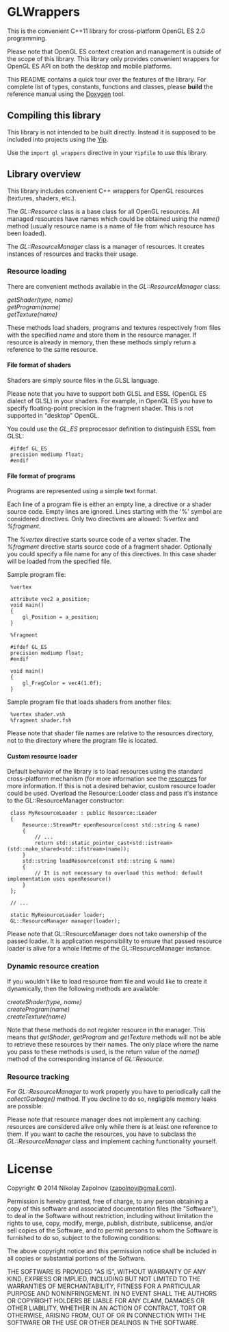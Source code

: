 
GLWrappers
==========

This is the convenient C++11 library for cross-platform OpenGL ES 2.0 programming.

Please note that OpenGL ES context creation and management is outside of the scope
of this library. This library only provides convenient wrappers for OpenGL ES API on
both the desktop and mobile platforms.

This README contains a quick tour over the features of the library. For complete
list of types, constants, functions and classes, please **build** the reference
manual using the [Doxygen](http://www.stack.nl/~dimitri/doxygen/) tool.


Compiling this library
----------------------

This library is not intended to be built directly. Instead it is supposed
to be included into projects using the [Yip](https://github.com/zapolnov/yip.git).

Use the `import gl_wrappers` directive in your `Yipfile` to use this library.


Library overview
----------------

This library includes convenient C++ wrappers for OpenGL resources (textures,
shaders, etc.).

The *GL::Resource* class is a base class for all OpenGL resources. All managed
resources have names which could be obtained using the *name()* method
(usually resource name is a name of file from which resource has been loaded).

The *GL::ResourceManager* class is a manager of resources. It creates instances
of resources and tracks their usage.

### Resource loading

There are convenient methods available in the *GL::ResourceManager* class:

*getShader(type, name)*  
*getProgram(name)*  
*getTexture(name)*  

These methods load shaders, programs and textures respectively from files
with the specified *name* and store them in the resource manager. If resource
is already in memory, then these methods simply return a reference to the
same resource.

#### File format of shaders

Shaders are simply source files in the GLSL language.

Please note that you have to support both GLSL and ESSL (OpenGL ES dialect of
GLSL) in your shaders. For example, in OpenGL ES you have to specify floating-point
precision in the fragment shader. This is not supported in "desktop" OpenGL.

You could use the *GL_ES* preprocessor definition to distinguish ESSL from GLSL:

     #ifdef GL_ES
     precision mediump float;
     #endif

#### File format of programs

Programs are represented using a simple text format.

Each line of a program file is either an empty line, a directive or a shader source
code. Empty lines are ignored. Lines starting with the '%' symbol are considered
directives. Only two directives are allowed: *%vertex* and *%fragment*.

The *%vertex* directive starts source code of a vertex shader. The *%fragment*
directive starts source code of a fragment shader. Optionally you could specify a
file name for any of this directives. In this case shader will be loaded from
the specified file.

Sample program file:

     %vertex

     attribute vec2 a_position;
     void main()
     {
         gl_Position = a_position;
     }

     %fragment

     #ifdef GL_ES
     precision mediump float;
     #endif

     void main()
     {
         gl_FragColor = vec4(1.0f);
     }

Sample program file that loads shaders from another files:

     %vertex shader.vsh
     %fragment shader.fsh

Please note that shader file names are relative to the resources directory, not
to the directory where the program file is located.

#### Custom resource loader

Default behavior of the library is to load resources using the standard cross-platform
mechanism (for more information see the [resources](https://github.com/zapolnov/yip-resources)
for more information.  If this is not a desired behavior, custom resource loader could be
used. Overload the Resource::Loader class and pass it's instance to the GL::ResourceManager
constructor:

     class MyResourceLoader : public Resource::Loader
     {
         Resource::StreamPtr openResource(const std::string & name)
         {
             // ...
             return std::static_pointer_cast<std::istream>(std::make_shared<std::ifstream>(name));
         }
         std::string loadResource(const std::string & name)
         {
             // It is not necessary to overload this method: default implementation uses openResource()
         }
     };
     
     // ...
     
     static MyResourceLoader loader;
     GL::ResourceManager manager(loader);

Please note that GL::ResourceManager does not take ownership of the passed loader. It is
application responsibility to ensure that passed resource loader is alive for a whole
lifetime of the GL::ResourceManager instance.

### Dynamic resource creation

If you wouldn't like to load resource from file and would like to create it
dynamically, then the following methods are available:

*createShader(type, name)*  
*createProgram(name)*  
*createTexture(name)*  

Note that these methods do not register resource in the manager. This means
that *getShader*, *getProgram* and *getTexture* methods will not be able to
retrieve these resources by their names. The only place where the name you pass
to these methods is used, is the return value of the *name()* method of the
corresponding instance of *GL::Resource*.

### Resource tracking

For *GL::ResourceManager* to work properly you have to periodically call the
*collectGarbage()* method. If you decline to do so, negligible memory leaks
are possible.

Please note that resource manager does not implement any caching: resources are
considered alive only while there is at least one reference to them. If you want
to cache the resources, you have to subclass the *GL::ResourceManager* class and
implement caching functionality yourself.


License
=======

Copyright © 2014 Nikolay Zapolnov (zapolnov@gmail.com).

Permission is hereby granted, free of charge, to any person obtaining a copy
of this software and associated documentation files (the "Software"), to deal
in the Software without restriction, including without limitation the rights
to use, copy, modify, merge, publish, distribute, sublicense, and/or sell
copies of the Software, and to permit persons to whom the Software is
furnished to do so, subject to the following conditions:

The above copyright notice and this permission notice shall be included in
all copies or substantial portions of the Software.

THE SOFTWARE IS PROVIDED "AS IS", WITHOUT WARRANTY OF ANY KIND, EXPRESS OR
IMPLIED, INCLUDING BUT NOT LIMITED TO THE WARRANTIES OF MERCHANTABILITY,
FITNESS FOR A PARTICULAR PURPOSE AND NONINFRINGEMENT. IN NO EVENT SHALL THE
AUTHORS OR COPYRIGHT HOLDERS BE LIABLE FOR ANY CLAIM, DAMAGES OR OTHER
LIABILITY, WHETHER IN AN ACTION OF CONTRACT, TORT OR OTHERWISE, ARISING FROM,
OUT OF OR IN CONNECTION WITH THE SOFTWARE OR THE USE OR OTHER DEALINGS IN
THE SOFTWARE.
